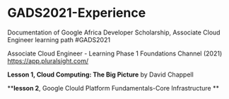 # GADS2021-Experience
Documentation of Google Africa Developer Scholarship, Associate Cloud Engineer learning path #GADS2021

Associate Cloud Engineer - Learning Phase 1 Foundations Channel (2021)
https://app.pluralsight.com/ 


****Lesson 1**, Cloud Computing: The Big Picture**
  by David Chappell 
 

****lesson 2**, Google Clould Platform Fundamentals-Core Infrastructure **
